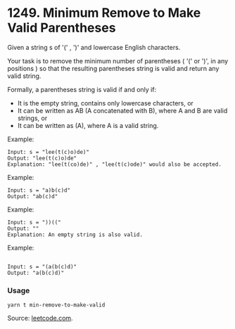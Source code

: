# 1249. Minimum Remove to Make Valid Parentheses

Given a string s of '(' , ')' and lowercase English characters.

Your task is to remove the minimum number of parentheses ( '(' or ')', in any positions ) so that the resulting parentheses string is valid and return any valid string.

Formally, a parentheses string is valid if and only if:

- It is the empty string, contains only lowercase characters, or
- It can be written as AB (A concatenated with B), where A and B are valid strings, or
- It can be written as (A), where A is a valid string.

Example:

```
Input: s = "lee(t(c)o)de)"
Output: "lee(t(c)o)de"
Explanation: "lee(t(co)de)" , "lee(t(c)ode)" would also be accepted.
```

Example:

```
Input: s = "a)b(c)d"
Output: "ab(c)d"
```

Example:

```
Input: s = "))(("
Output: ""
Explanation: An empty string is also valid.
```

Example:

```

Input: s = "(a(b(c)d)"
Output: "a(b(c)d)"

```

### Usage

```
yarn t min-remove-to-make-valid
```

Source: [leetcode.com](https://leetcode.com/problems/minimum-remove-to-make-valid-parentheses/).
